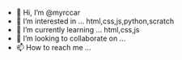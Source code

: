 - 👋 Hi, I’m @myrccar
- 👀 I’m interested in ... html,css,js,python,scratch 
- 🌱 I’m currently learning ... html,css,js
- 💞️ I’m looking to collaborate on ...
- 📫 How to reach me ...

<!---
myrccar/myrccar is a ✨ special ✨ repository because its `README.md` (this file) appears on your GitHub profile.
You can click the Preview link to take a look at your changes.
--->
